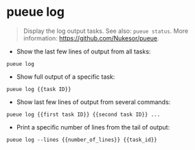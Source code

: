 # pueue log

> Display the log output tasks.
> See also: `pueue status`.
> More information: <https://github.com/Nukesor/pueue>.

- Show the last few lines of output from all tasks:

`pueue log`

- Show full output of a specific task:

`pueue log {{task ID}}`

- Show last few lines of output from several commands:

`pueue log {{first task ID}} {{second task ID}} ...`

- Print a specific number of lines from the tail of output:

`pueue log --lines {{number_of_lines}} {{task_id}}`
